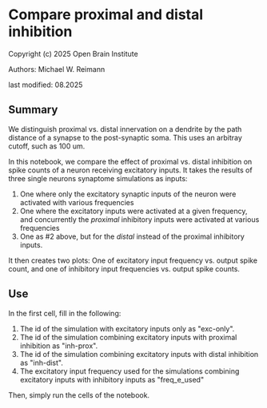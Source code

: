 # Compare proximal and distal inhibition
Copyright (c) 2025 Open Brain Institute

Authors: Michael W. Reimann

last modified: 08.2025

## Summary
We distinguish proximal vs. distal innervation on a dendrite by the path distance of a synapse to the post-synaptic soma. This uses an arbitray cutoff, such as 100 um. 

In this notebook, we compare the effect of proximal vs. distal inhibition on spike counts of a neuron receiving excitatory inputs. 
It takes the results of three single neurons synaptome simulations as inputs:
1. One where only the excitatory synaptic inputs of the neuron were activated with various frequencies
2. One where the excitatory inputs were activated at a given frequency, and concurrently the _proximal_ inhibitory inputs were activated at various frequencies
3. One as #2 above, but for the _distal_ instead of the proximal inhibitory inputs.

It then creates two plots: One of excitatory input frequency vs. output spike count, and one of inhibitory input frequencies vs. output spike counts.

## Use
In the first cell, fill in the following:
1. The id of the simulation with excitatory inputs only as "exc-only".
2. The id of the simulation combining excitatory inputs with proximal inhibition as "inh-prox".
3. The id of the simulation combining excitatory inputs with distal inhibition as "inh-dist".
4. The excitatory input frequency used for the simulations combining excitatory inputs with inhibitory inputs as "freq_e_used"

Then, simply run the cells of the notebook. 
